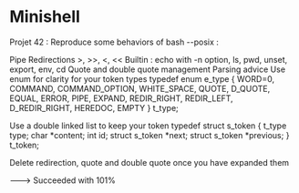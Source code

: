 # Minishell
Projet 42 :
Reproduce some behaviors of bash --posix :

Pipe
Redirections >, >>, <, <<
Builtin : echo with -n option, ls, pwd, unset, export, env, cd
Quote and double quote management
Parsing advice
Use enum for clarity for your token types typedef enum e_type { WORD=0, COMMAND, COMMAND_OPTION, WHITE_SPACE, QUOTE, D_QUOTE, EQUAL, ERROR, PIPE, EXPAND, REDIR_RIGHT, REDIR_LEFT, D_REDIR_RIGHT, HEREDOC, EMPTY } t_type;

Use a double linked list to keep your token typedef struct s_token { t_type type; char *content; int id; struct s_token *next; struct s_token *previous; } t_token;

Delete redirection, quote and double quote once you have expanded them

---> Succeeded with 101%
